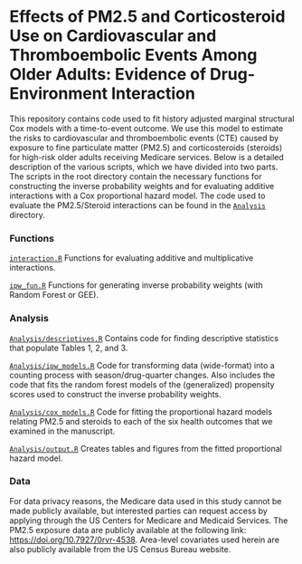 # Effects of PM2.5 and Corticosteroid Use on Cardiovascular and Thromboembolic Events Among Older Adults: Evidence of Drug-Environment Interaction

This repository contains code used to fit history adjusted marginal structural Cox models with a time-to-event outcome. We use this model to estimate the risks to cardiovascular and thromboembolic events (CTE) caused by exposure to fine particulate matter (PM2.5) and corticosteroids (steroids) for high-risk older adults receiving Medicare services. Below is a detailed description of the various scripts, which we have divided into two parts. The scripts in the root directory contain the necessary functions for constructing the inverse probability weights and for evaluating additive interactions with a Cox proportional hazard model. The code used to evaluate the PM2.5/Steroid interactions can be found in the [`Analysis`](https://github.com/kevjosey/pm-steroid/blob/main/Analysis/) directory.

### Functions
[`interaction.R`](https://github.com/kevjosey/pm-steroid/blob/main/Functions/interaction.R) Functions for evaluating additive and multiplicative interactions. 

[`ipw_fun.R`](https://github.com/kevjosey/pm-steroid/blob/main/Functions/ipw_fun.R) Functions for generating inverse probability weights (with Random Forest or GEE). 

### Analysis
[`Analysis/descriptives.R`](https://github.com/kevjosey/pm-steroid/blob/main/Analysis/descriptives.R) Contains code for finding descriptive statistics that populate Tables 1, 2, and 3. 

[`Analysis/ipw_models.R`](https://github.com/kevjosey/pm-steroid/blob/main/Analysis/ipw_models.R) Code for transforming data (wide-format) into a counting process with season/drug-quarter changes. Also includes the code that fits the random forest models of the (generalized) propensity scores used to construct the inverse probability weights.

[`Analysis/cox_models.R`](https://github.com/kevjosey/pm-steroid/blob/main/Analysis/cox_models.R) Code for fitting the proportional hazard models relating PM2.5 and steroids to each of the six health outcomes that we examined in the manuscript.

[`Analysis/output.R`](https://github.com/kevjosey/pm-steroid/blob/main/Analysis/output.R) Creates tables and figures from the fitted proportional hazard model.

### Data
For data privacy reasons, the Medicare data used in this study cannot be made publicly available, but interested parties can request access by applying through the US Centers for Medicare and Medicaid Services. The PM2.5 exposure data are publicly available at the following link: https://doi.org/10.7927/0rvr-4538. Area-level covariates used herein are also publicly available from the US Census Bureau website.
